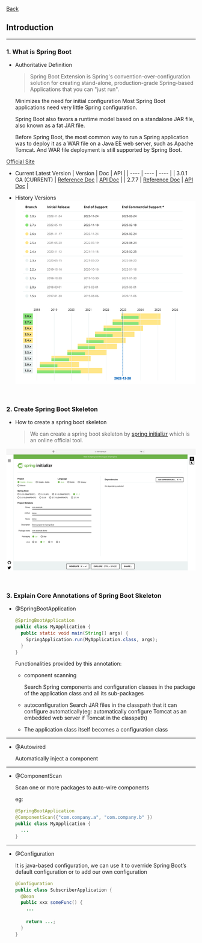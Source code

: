 [Back](README.md)

## Introduction

<hr>

### 1. What is Spring Boot

- Authoritative Definition

  > Spring Boot Extension is Spring's convention-over-configuration solution for creating stand-alone, production-grade Spring-based Applications that you can "just run".
  
  Minimizes the need for initial configuration
  Most Spring Boot applications need very little Spring configuration.

  Spring Boot also favors a runtime model based 
  on a standalone JAR file, also known as a fat JAR file.

  Before Spring Boot, the most common way to run a Spring application was to deploy it as a WAR file on a Java EE web server, such as Apache Tomcat. 
  And WAR file deployment is still supported by Spring Boot.

[Official Site](https://spring.io/projects/spring-boot#overview)

- Current Latest Version
  | Version | Doc | API |
  | ---- | ---- | ---- |
  | 3.0.1 GA (CURRENT) | [Reference Doc](https://docs.spring.io/spring-boot/docs/current/reference/html/) | [API Doc](https://docs.spring.io/spring-boot/docs/current/api/) |
  | 2.7.7 | [Reference Doc](https://docs.spring.io/spring-boot/docs/2.7.7/reference/html/) | [API Doc](https://docs.spring.io/spring-boot/docs/2.7.7/api/) |

- History Versions
  ![Versions 2017 - 2022](https://raw.githubusercontent.com/Elliot518/mcp-oss-repo/main/springboot/springboot_history_versions.png)


&nbsp;

### 2. Create Spring Boot Skeleton

- How to create a spring boot skeleton

  > We can create a spring boot skeleton by [spring initializr](https://start.spring.io) which is an online official tool.

![spring initializr](https://raw.githubusercontent.com/Elliot518/mcp-oss-repo/main/springboot/spring_initializr.png)

&nbsp;

### 3. Explain Core Annotations of Spring Boot Skeleton

- @SpringBootApplication

  ```java
  @SpringBootApplication
  public class MyApplication {
    public static void main(String[] args) {
      SpringApplication.run(MyApplication.class, args);
    }
  }
  ```

  Functionalities provided by this annotation:
  - component scanning

    Search Spring components and configuration 
    classes in the package of the application class and all its sub-packages

  -  autoconfiguration
    Search JAR files in the classpath that it can configure automatically(eg: automatically configure Tomcat as an embedded web server if Tomcat in the classpath)

  - The application class itself becomes a configuration class

<hr>


- @Autowired

  Automatically inject a component
<hr>

- @ComponentScan

  Scan one or more packages to auto-wire components

  eg:
  ```java
  @SpringBootApplication
  @ComponentScan({"com.company.a", "com.company.b" })
  public class MyApplication {
    ...
  }
  ```

<hr>

-  @Configuration

    It is java-based configuration, we can use it to override Spring Boot’s default configuration or to add our own configuration

    ```java
    @Configuration
    public class SubscriberApplication {
      @Bean
      public xxx someFunc() {
        ...

        return ...;
      }
    }
    ```
